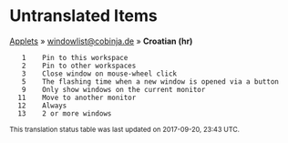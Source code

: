 # Untranslated Items
[Applets](../../../README.md) &#187; [windowlist@cobinja.de](../README.md) &#187; **Croatian (hr)**

       1	Pin to this workspace
       2	Pin to other workspaces
       3	Close window on mouse-wheel click
       5	The flashing time when a new window is opened via a button
       9	Only show windows on the current monitor
      11	Move to another monitor
      12	Always
      13	2 or more windows

<sup>This translation status table was last updated on 2017-09-20, 23:43 UTC.</sup>
